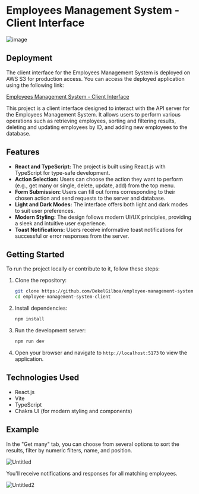 # Employees Management System - Client Interface

![image](https://github.com/DekelGilboa/employee-management-system-client/assets/105774551/cfb612fd-9228-4bde-8fca-4bfddefa3921)

## Deployment

The client interface for the Employees Management System is deployed on AWS S3 for production access. You can access the deployed application using the following link:

[Employees Management System - Client Interface](http://ems.ts.s3-website.us-east-2.amazonaws.com/)

This project is a client interface designed to interact with the API server for the Employees Management System. It allows users to perform various operations such as retrieving employees, sorting and filtering results, deleting and updating employees by ID, and adding new employees to the database.

## Features

- **React and TypeScript:** The project is built using React.js with TypeScript for type-safe development.
- **Action Selection:** Users can choose the action they want to perform (e.g., get many or single, delete, update, add) from the top menu.
- **Form Submission:** Users can fill out forms corresponding to their chosen action and send requests to the server and database.
- **Light and Dark Modes:** The interface offers both light and dark modes to suit user preferences.
- **Modern Styling:** The design follows modern UI/UX principles, providing a sleek and intuitive user experience.
- **Toast Notifications:** Users receive informative toast notifications for successful or error responses from the server.

## Getting Started

To run the project locally or contribute to it, follow these steps:

1. Clone the repository:
   ```bash
   git clone https://github.com/DekelGilboa/employee-management-system-client.git
   cd employee-management-system-client
   ```

2. Install dependencies:
   ```bash
   npm install
   ```

3. Run the development server:
   ```bash
   npm run dev
   ```

4. Open your browser and navigate to `http://localhost:5173` to view the application.

## Technologies Used

- React.js
- Vite
- TypeScript
- Chakra UI (for modern styling and components)

## Example

In the "Get many" tab, you can choose from several options to sort the results, filter by numeric filters, name, and position.

![Untitled](https://github.com/DekelGilboa/employee-management-system-client/assets/105774551/1bf90fb6-2088-48ed-887c-f8258a162d92)

You'll receive notifications and responses for all matching employees.

![Untitled2](https://github.com/DekelGilboa/employee-management-system-client/assets/105774551/a43f6752-37ed-4ece-82bf-927d5eeb4ca0)


